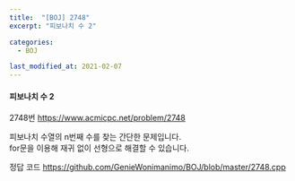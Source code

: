 ```yaml
---
title:  "[BOJ] 2748"
excerpt: "피보나치 수 2"

categories:
  - BOJ

last_modified_at: 2021-02-07
---
```


#### 피보나치 수 2

2748번 <https://www.acmicpc.net/problem/2748>

피보나치 수열의 n번째 수를 찾는 간단한 문제입니다.<br>
for문을 이용해 재귀 없이 선형으로 해결할 수 있습니다.

정답 코드 <https://github.com/GenieWonimanimo/BOJ/blob/master/2748.cpp>